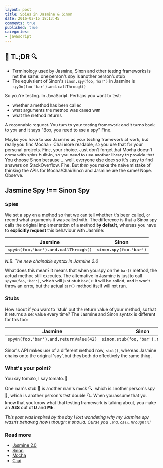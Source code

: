 ```yaml
---
layout: post
title: Spies in Jasmine & Sinon
date: 2016-02-15 18:13:45
comments: true
published: true
categories:
- javascript
---
```


<div class="c-tldr">
    <h2 class="c-tldr__title">🔎 TL;DR 🔍</h2>
    <ul>
        <li>Terminology used by Jasmine, Sinon and other testing frameworks is not the same: one person's spy is another person's stub</li>
        <li>The equivalent of Sinon's <code>sinon.spy(foo,'bar')</code> in Jasmine is <code>spyOn(foo,'bar').and.callThrough()</code></li>
    </ul>
</div>

So you're testing. In JavaScript. Perhaps you want to test:

* whether a method has been called
* what arguments the method was called with
* what the method returns

A reasonable request. You turn to your testing framework and it turns back to you and it says "Bob, you need to use a spy." Fine.

Maybe you have to use Jasmine as your testing framework at work, but really you find Mocha + Chai more readable, so you use that for your personal projects. Fine, your choice. Just don't forget that Mocha doesn't come with spies built-in, so you need to use another library to provide that. You choose Sinon because ... well, everyone else does so it's easy to find answers on StackOverflow. Fine. But _then_ you make the naïve mistake of thinking the APIs for Mocha/Chai/Sinon and Jasmine are the same! Nope. Observe.

## Jasmine Spy !== Sinon Spy

### Spies

We set a spy on a method so that we can tell whether it's been called, or record what arguments it was called with. The difference is that a Sinon spy calls the original implementation of a method **by default**, whereas you have to **explicitly request** this behaviour with Jasmine:

| Jasmine | Sinon |
| --- | --- |
| `spyOn(foo,'bar').and.callThrough()` | `sinon.spy(foo,'bar')` |

*N.B. The new chainable syntax in Jasmine 2.0*

What does this mean? It means that when you spy on the `bar()` method, the actual method still executes. The alternative in Jasmine is just to call `spyOn(foo,'bar')`, which will just stub `bar()`: it will be called, and it won't throw an error, but the actual `bar()` method itself will not run.

### Stubs

How about if you want to 'stub' out the return value of your method, so that it returns a set value every time? The Jasmine and Sinon syntax is different for this too:

| Jasmine | Sinon |
| --- | --- |
| `spyOn(foo,'bar').and.returnValue(42)`| `sinon.stub(foo,'bar').returns(42)` |

Sinon's API makes use of a different method now, `stub()`, whereas Jasmine chains onto the original 'spy', but they both do effectively the same thing.

### What's your point?

You say tomato, I say tomato. 🍅

One man's stub 🔎 is another man's mock 🔍, which is another person's spy 🔎, which is another person's test double 🔍. When you assume that you know that you know what that testing framework is talking about, you make an __ASS__ out of __U__ and __ME__.

_This post was inspired by the day I lost wondering why my Jasmine spy wasn't behaving how I thought it should. Curse you `.and.callThrough()`!!_

### Read more

* [Jasmine 2.0](http://jasmine.github.io/2.0/introduction.html)
* [Sinon](http://sinonjs.org/)
* [Mocha](https://mochajs.org/)
* [Chai](http://chaijs.com/)
